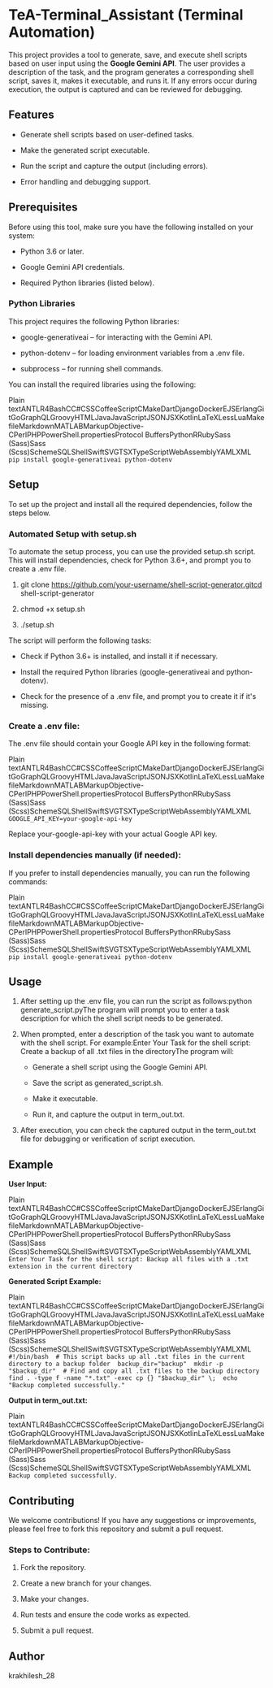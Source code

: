 TeA-Terminal_Assistant (Terminal Automation)
============================================

This project provides a tool to generate, save, and execute shell scripts based on user input using the **Google Gemini API**. The user provides a description of the task, and the program generates a corresponding shell script, saves it, makes it executable, and runs it. If any errors occur during execution, the output is captured and can be reviewed for debugging.

Features
--------

*   Generate shell scripts based on user-defined tasks.
    
*   Make the generated script executable.
    
*   Run the script and capture the output (including errors).
    
*   Error handling and debugging support.
    

Prerequisites
-------------

Before using this tool, make sure you have the following installed on your system:

*   Python 3.6 or later.
    
*   Google Gemini API credentials.
    
*   Required Python libraries (listed below).
    

### Python Libraries

This project requires the following Python libraries:

*   google-generativeai – for interacting with the Gemini API.
    
*   python-dotenv – for loading environment variables from a .env file.
    
*   subprocess – for running shell commands.
    

You can install the required libraries using the following:

Plain textANTLR4BashCC#CSSCoffeeScriptCMakeDartDjangoDockerEJSErlangGitGoGraphQLGroovyHTMLJavaJavaScriptJSONJSXKotlinLaTeXLessLuaMakefileMarkdownMATLABMarkupObjective-CPerlPHPPowerShell.propertiesProtocol BuffersPythonRRubySass (Sass)Sass (Scss)SchemeSQLShellSwiftSVGTSXTypeScriptWebAssemblyYAMLXML`   pip install google-generativeai python-dotenv   `

Setup
-----

To set up the project and install all the required dependencies, follow the steps below.

### Automated Setup with setup.sh

To automate the setup process, you can use the provided setup.sh script. This will install dependencies, check for Python 3.6+, and prompt you to create a .env file.

1.  git clone https://github.com/your-username/shell-script-generator.gitcd shell-script-generator
    
2.  chmod +x setup.sh
    
3.  ./setup.sh
    

The script will perform the following tasks:

*   Check if Python 3.6+ is installed, and install it if necessary.
    
*   Install the required Python libraries (google-generativeai and python-dotenv).
    
*   Check for the presence of a .env file, and prompt you to create it if it's missing.
    

### Create a .env file:

The .env file should contain your Google API key in the following format:

Plain textANTLR4BashCC#CSSCoffeeScriptCMakeDartDjangoDockerEJSErlangGitGoGraphQLGroovyHTMLJavaJavaScriptJSONJSXKotlinLaTeXLessLuaMakefileMarkdownMATLABMarkupObjective-CPerlPHPPowerShell.propertiesProtocol BuffersPythonRRubySass (Sass)Sass (Scss)SchemeSQLShellSwiftSVGTSXTypeScriptWebAssemblyYAMLXML`   GOOGLE_API_KEY=your-google-api-key   `

Replace your-google-api-key with your actual Google API key.

### Install dependencies manually (if needed):

If you prefer to install dependencies manually, you can run the following commands:

Plain textANTLR4BashCC#CSSCoffeeScriptCMakeDartDjangoDockerEJSErlangGitGoGraphQLGroovyHTMLJavaJavaScriptJSONJSXKotlinLaTeXLessLuaMakefileMarkdownMATLABMarkupObjective-CPerlPHPPowerShell.propertiesProtocol BuffersPythonRRubySass (Sass)Sass (Scss)SchemeSQLShellSwiftSVGTSXTypeScriptWebAssemblyYAMLXML`   pip install google-generativeai python-dotenv   `

Usage
-----

1.  After setting up the .env file, you can run the script as follows:python generate\_script.pyThe program will prompt you to enter a task description for which the shell script needs to be generated.
    
2.  When prompted, enter a description of the task you want to automate with the shell script. For example:Enter Your Task for the shell script: Create a backup of all .txt files in the directoryThe program will:
    
    *   Generate a shell script using the Google Gemini API.
        
    *   Save the script as generated\_script.sh.
        
    *   Make it executable.
        
    *   Run it, and capture the output in term\_out.txt.
        
3.  After execution, you can check the captured output in the term\_out.txt file for debugging or verification of script execution.
    

Example
-------

**User Input:**

Plain textANTLR4BashCC#CSSCoffeeScriptCMakeDartDjangoDockerEJSErlangGitGoGraphQLGroovyHTMLJavaJavaScriptJSONJSXKotlinLaTeXLessLuaMakefileMarkdownMATLABMarkupObjective-CPerlPHPPowerShell.propertiesProtocol BuffersPythonRRubySass (Sass)Sass (Scss)SchemeSQLShellSwiftSVGTSXTypeScriptWebAssemblyYAMLXML`   Enter Your Task for the shell script: Backup all files with a .txt extension in the current directory   `

**Generated Script Example:**

Plain textANTLR4BashCC#CSSCoffeeScriptCMakeDartDjangoDockerEJSErlangGitGoGraphQLGroovyHTMLJavaJavaScriptJSONJSXKotlinLaTeXLessLuaMakefileMarkdownMATLABMarkupObjective-CPerlPHPPowerShell.propertiesProtocol BuffersPythonRRubySass (Sass)Sass (Scss)SchemeSQLShellSwiftSVGTSXTypeScriptWebAssemblyYAMLXML`   #!/bin/bash  # This script backs up all .txt files in the current directory to a backup folder  backup_dir="backup"  mkdir -p "$backup_dir"  # Find and copy all .txt files to the backup directory  find . -type f -name "*.txt" -exec cp {} "$backup_dir" \;  echo "Backup completed successfully."   `

**Output in term\_out.txt:**

Plain textANTLR4BashCC#CSSCoffeeScriptCMakeDartDjangoDockerEJSErlangGitGoGraphQLGroovyHTMLJavaJavaScriptJSONJSXKotlinLaTeXLessLuaMakefileMarkdownMATLABMarkupObjective-CPerlPHPPowerShell.propertiesProtocol BuffersPythonRRubySass (Sass)Sass (Scss)SchemeSQLShellSwiftSVGTSXTypeScriptWebAssemblyYAMLXML`   Backup completed successfully.   `

Contributing
------------

We welcome contributions! If you have any suggestions or improvements, please feel free to fork this repository and submit a pull request.

### Steps to Contribute:

1.  Fork the repository.
    
2.  Create a new branch for your changes.
    
3.  Make your changes.
    
4.  Run tests and ensure the code works as expected.
    
5.  Submit a pull request.
    

Author
------

krakhilesh_28
